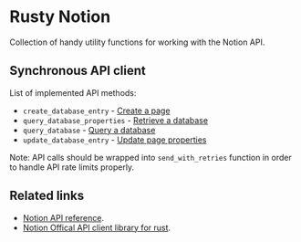 # Rusty Notion

Collection of handy utility functions for working with the Notion API.

## Synchronous API client

List of implemented API methods:

* `create_database_entry` - [Create a page](https://developers.notion.com/reference/post-page)
* `query_database_properties` - [Retrieve a database](https://developers.notion.com/reference/retrieve-a-database)
* `query_database` - [Query a database](https://developers.notion.com/reference/post-database-query)
* `update_database_entry` - [Update page properties](https://developers.notion.com/reference/patch-page)

Note: API calls should be wrapped into `send_with_retries` function in order to handle API rate limits properly.

## Related links

* [Notion API reference](https://developers.notion.com/reference).
* [Notion Offical API client library for rust](https://github.com/jakeswenson/notion).
